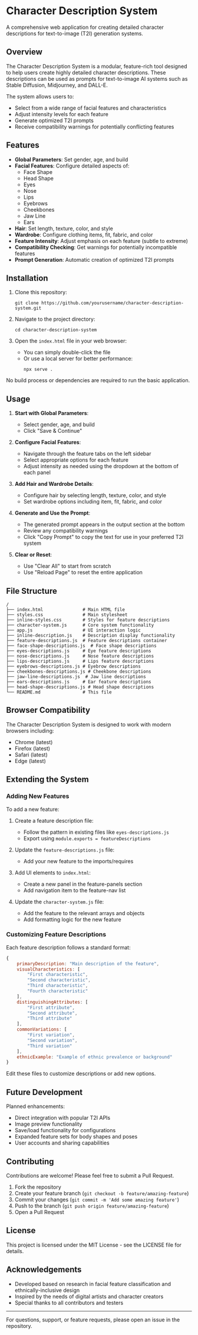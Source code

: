# Character Description System

A comprehensive web application for creating detailed character descriptions for text-to-image (T2I) generation systems.

## Overview

The Character Description System is a modular, feature-rich tool designed to help users create highly detailed character descriptions. These descriptions can be used as prompts for text-to-image AI systems such as Stable Diffusion, Midjourney, and DALL-E.

The system allows users to:
- Select from a wide range of facial features and characteristics
- Adjust intensity levels for each feature
- Generate optimized T2I prompts
- Receive compatibility warnings for potentially conflicting features

## Features

- **Global Parameters**: Set gender, age, and build
- **Facial Features**: Configure detailed aspects of:
  - Face Shape
  - Head Shape
  - Eyes
  - Nose
  - Lips
  - Eyebrows
  - Cheekbones
  - Jaw Line
  - Ears
- **Hair**: Set length, texture, color, and style
- **Wardrobe**: Configure clothing items, fit, fabric, and color
- **Feature Intensity**: Adjust emphasis on each feature (subtle to extreme)
- **Compatibility Checking**: Get warnings for potentially incompatible features
- **Prompt Generation**: Automatic creation of optimized T2I prompts

## Installation

1. Clone this repository:
   ```
   git clone https://github.com/yourusername/character-description-system.git
   ```

2. Navigate to the project directory:
   ```
   cd character-description-system
   ```

3. Open the `index.html` file in your web browser:
   - You can simply double-click the file
   - Or use a local server for better performance:
     ```
     npx serve .
     ```

No build process or dependencies are required to run the basic application.

## Usage

1. **Start with Global Parameters**:
   - Select gender, age, and build
   - Click "Save & Continue"

2. **Configure Facial Features**:
   - Navigate through the feature tabs on the left sidebar
   - Select appropriate options for each feature
   - Adjust intensity as needed using the dropdown at the bottom of each panel

3. **Add Hair and Wardrobe Details**:
   - Configure hair by selecting length, texture, color, and style
   - Set wardrobe options including item, fit, fabric, and color

4. **Generate and Use the Prompt**:
   - The generated prompt appears in the output section at the bottom
   - Review any compatibility warnings
   - Click "Copy Prompt" to copy the text for use in your preferred T2I system

5. **Clear or Reset**:
   - Use "Clear All" to start from scratch
   - Use "Reload Page" to reset the entire application

## File Structure

```
/
├── index.html               # Main HTML file
├── styles.css               # Main stylesheet
├── inline-styles.css        # Styles for feature descriptions
├── character-system.js      # Core system functionality
├── app.js                   # UI interaction logic
├── inline-description.js    # Description display functionality
├── feature-descriptions.js  # Feature descriptions container
├── face-shape-descriptions.js  # Face shape descriptions
├── eyes-descriptions.js     # Eye feature descriptions
├── nose-descriptions.js     # Nose feature descriptions
├── lips-descriptions.js     # Lips feature descriptions
├── eyebrows-descriptions.js # Eyebrow descriptions
├── cheekbones-descriptions.js # Cheekbone descriptions
├── jaw-line-descriptions.js  # Jaw line descriptions
├── ears-descriptions.js     # Ear feature descriptions
├── head-shape-descriptions.js # Head shape descriptions
└── README.md                # This file
```

## Browser Compatibility

The Character Description System is designed to work with modern browsers including:
- Chrome (latest)
- Firefox (latest)
- Safari (latest)
- Edge (latest)

## Extending the System

### Adding New Features

To add a new feature:

1. Create a feature description file:
   - Follow the pattern in existing files like `eyes-descriptions.js`
   - Export using `module.exports = featureDescriptions`

2. Update the `feature-descriptions.js` file:
   - Add your new feature to the imports/requires

3. Add UI elements to `index.html`:
   - Create a new panel in the feature-panels section
   - Add navigation item to the feature-nav list

4. Update the `character-system.js` file:
   - Add the feature to the relevant arrays and objects
   - Add formatting logic for the new feature

### Customizing Feature Descriptions

Each feature description follows a standard format:

```javascript
{
    primaryDescription: "Main description of the feature",
    visualCharacteristics: [
        "First characteristic",
        "Second characteristic",
        "Third characteristic",
        "Fourth characteristic"
    ],
    distinguishingAttributes: [
        "First attribute",
        "Second attribute",
        "Third attribute"
    ],
    commonVariations: [
        "First variation",
        "Second variation",
        "Third variation"
    ],
    ethnicExample: "Example of ethnic prevalence or background"
}
```

Edit these files to customize descriptions or add new options.

## Future Development

Planned enhancements:
- Direct integration with popular T2I APIs
- Image preview functionality
- Save/load functionality for configurations
- Expanded feature sets for body shapes and poses
- User accounts and sharing capabilities

## Contributing

Contributions are welcome! Please feel free to submit a Pull Request.

1. Fork the repository
2. Create your feature branch (`git checkout -b feature/amazing-feature`)
3. Commit your changes (`git commit -m 'Add some amazing feature'`)
4. Push to the branch (`git push origin feature/amazing-feature`)
5. Open a Pull Request

## License

This project is licensed under the MIT License - see the LICENSE file for details.

## Acknowledgements

- Developed based on research in facial feature classification and ethnically-inclusive design
- Inspired by the needs of digital artists and character creators
- Special thanks to all contributors and testers

---

For questions, support, or feature requests, please open an issue in the repository.
